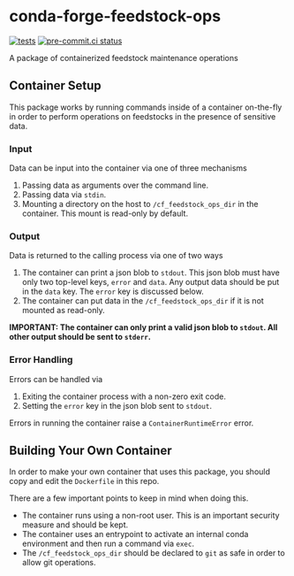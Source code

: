 # conda-forge-feedstock-ops
[![tests](https://github.com/regro/conda-forge-feedstock-ops/actions/workflows/tests.yml/badge.svg)](https://github.com/regro/conda-forge-feedstock-ops/actions/workflows/tests.yml) [![pre-commit.ci status](https://results.pre-commit.ci/badge/github/regro/conda-forge-feedstock-ops/main.svg)](https://results.pre-commit.ci/latest/github/regro/conda-forge-feedstock-ops/main)

A package of containerized feedstock maintenance operations

## Container Setup

This package works by running commands inside of a container on-the-fly in order to 
perform operations on feedstocks in the presence of sensitive data. 

### Input 

Data can be input into the container via one of three mechanisms

1. Passing data as arguments over the command line.
2. Passing data via `stdin`.
3. Mounting a directory on the host to `/cf_feedstock_ops_dir`
   in the container. This mount is read-only by default.

### Output

Data is returned to the calling process via one of two ways

1. The container can print a json blob to `stdout`. This json blob must
   have only two top-level keys, `error` and `data`. Any output data should
   be put in the `data` key. The `error` key is discussed below.
4. The container can put data in the `/cf_feedstock_ops_dir` if it is not mounted
   as read-only.

**IMPORTANT: The container can only print a valid json blob to `stdout`. 
All other output should be sent to `stderr`.**

### Error Handling

Errors can be handled via

1. Exiting the container process with a non-zero exit code.
2. Setting the `error` key in the json blob sent to `stdout`.

Errors in running the container raise a `ContainerRuntimeError` error.

## Building Your Own Container

In order to make your own container that uses this package, you should copy and edit
the `Dockerfile` in this repo. 

There are a few important points to keep in mind when doing this. 

- The container runs using a non-root user. This is an important security measure and should be kept.
- The container uses an entrypoint to activate an internal conda environment and then run a command via `exec`.
- The `/cf_feedstock_ops_dir` should be declared to `git` as safe in order to allow git operations.
